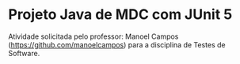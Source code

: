 # Projeto Java de MDC com JUnit 5

Atividade solicitada pelo professor: Manoel Campos (https://github.com/manoelcampos) para a disciplina de Testes de Software.